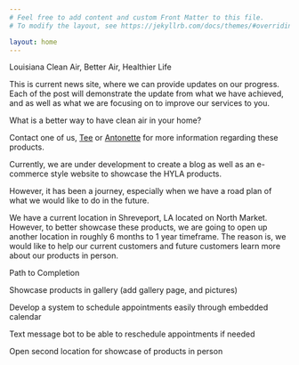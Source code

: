 ```yaml
---
# Feel free to add content and custom Front Matter to this file.
# To modify the layout, see https://jekyllrb.com/docs/themes/#overriding-theme-defaults

layout: home
---
```


Louisiana Clean Air, Better Air, Healthier Life

This is current news site, where we can provide updates on our progress. Each of the post will demonstrate the update from what we have achieved, and as well as what we are focusing on to improve our services to you.

What is a better way to have clean air in your home?

Contact one of us, [Tee](thamarsai.caldwell@louisianaca.com) or [Antonette](antonette.caldwell@louisianaca.com) for more information regarding these products.

Currently, we are under development to create a blog as well as an e-commerce style website to showcase the HYLA products.

However, it has been a journey, especially when we have a road plan of what we would like to do in the future.

We have a current location in Shreveport, LA located on North Market. However, to better showcase these products, we are going to open up another location in roughly 6 months to 1 year timeframe. The reason is, we would like to help our current customers and future customers learn more about our products in person.

Path to Completion

Showcase products in gallery (add gallery page, and pictures)

Develop a system to schedule appointments easily through embedded calendar

Text message bot to be able to reschedule appointments if needed

Open second location for showcase of products in person
